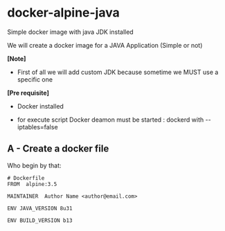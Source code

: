 # docker-alpine-java
Simple docker image with java JDK installed

We will create a docker image for a JAVA Application (Simple or not)

**[Note]**
- First of all we will add custom JDK because  sometime we MUST use a specific one



**[Pre requisite]**
- Docker installed

- for execute script Docker deamon must be started : dockerd with  --iptables=false



## A - Create a docker file 
Who begin by that:

    # Dockerfile
    FROM  alpine:3.5

    MAINTAINER  Author Name <author@email.com>

    ENV JAVA_VERSION 8u31

    ENV BUILD_VERSION b13

